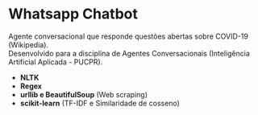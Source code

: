 # Whatsapp Chatbot

Agente conversacional que responde questões abertas sobre COVID-19 (Wikipedia).   
Desenvolvido para a disciplina de Agentes Conversacionais (Inteligência Artificial Aplicada - PUCPR).    
    
    


*   **NLTK** 
*   **Regex** 
*   **urllib e BeautifulSoup** (Web scraping)
*   **scikit-learn** (TF-IDF e Similaridade de cosseno)
